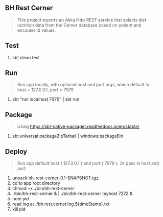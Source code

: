 BH Rest Cerner
--------------
>This project exports an Akka Http REST service that selects diet nutrition data from the Cerner database based on
>patient and encouter id values.

Test
----
1. sbt clean test

Run
---
>Run app locally, with optional host and port args, which default to: host = 127.0.0.1, port = 7979
1. sbt "run localhost 7676" | sbt run

Package
-------
>Using https://sbt-native-packager.readthedocs.io/en/stable/
1. sbt universal:packageZipTarball | windows:packageBin

Deploy
------
>Run app default host ( 127.0.0.1 ) and port ( 7979 ). Or pass in host and port.
1. unpack bh-rest-cerner-0.1-SNAPSHOT.tgz
2. cd to app root directory
3. chmod +x ./bin/bh-rest-cerner
4. ./bin/bh-rest-cerner & | ./bin/bh-rest-cerner myhost 7272 &
5. note pid
6. read log at ./bh.rest.cerner.log.${timeStamp}.txt
7. kill pid